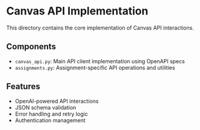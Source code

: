 # Canvas API Implementation

This directory contains the core implementation of Canvas API interactions.

## Components

- `canvas_api.py`: Main API client implementation using OpenAPI specs
- `assignments.py`: Assignment-specific API operations and utilities

## Features

- OpenAI-powered API interactions
- JSON schema validation
- Error handling and retry logic
- Authentication management
